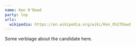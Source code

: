 ```yaml
---
name: Ken O'Dowd
party: lnp
urls:
  wikipedia: https://en.wikipedia.org/wiki/Ken_O%27Dowd
---
```

Some verbiage about the candidate here.
